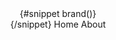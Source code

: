 <script lang="ts">
	import { Navbar, NavLi, NavBrand, NavUl, uiHelpers, Darkmode } from 'svelte-5-ui-lib';
	import ThemeSelector from './ThemeSelector.svelte';
	import { page } from '$app/state';

	let activeUrl = $state(page.url.pathname);
	$effect(() => {
		activeUrl = page.url.pathname;
	});

	let nav = uiHelpers();

	let navStatus = $state(false);
	let toggleNav = nav.toggle;
	let closeNav = nav.close;
	let divClass = 'ml-auto w-full';
	let ulclass =
		'flex flex-col py-3 lg:flex-row lg:my-0 order-1 font-medium dark:lg:bg-transparent lg:bg-white lg:border-0 lg:space-x-2 xl:space-x-4';
	let navClass =
		'w-full divide-gray-200 border-gray-200 bg-white text-gray-500 dark:divide-gray-700 dark:border-gray-700 dark:transparent dark:text-gray-400 sm:px-4';

	$effect(() => {
		navStatus = nav.isOpen;
	});
</script>

<header
	class="sticky top-0 z-40 mx-auto w-full flex-none border-b border-gray-200 bg-white dark:border-gray-600 dark:bg-gray-900"
>
	<Navbar {navClass} {toggleNav} {closeNav} {navStatus} breakPoint="lg" fluid div2Class={divClass}>
		{#snippet brand()}
			<NavBrand siteName="Svelte Rune Highlight" spanClass="sm:text-2xl" />
			<div class="ml-auto flex items-center lg:order-1">
				<Darkmode class="mr-4 inline-block hover:text-gray-900 dark:hover:text-white" />
				<ThemeSelector />
			</div>
		{/snippet}
		<NavUl {activeUrl} class={ulclass}>
			<NavLi href="/">Home</NavLi>
			<NavLi href="/about">About</NavLi>
		</NavUl>
	</Navbar>
</header>
